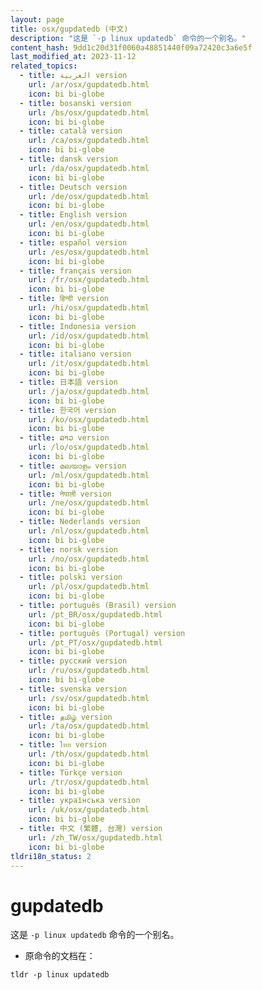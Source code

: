 ```yaml
---
layout: page
title: osx/gupdatedb (中文)
description: "这是 `-p linux updatedb` 命令的一个别名。"
content_hash: 9dd1c20d31f0060a48851440f09a72420c3a6e5f
last_modified_at: 2023-11-12
related_topics:
  - title: العربية version
    url: /ar/osx/gupdatedb.html
    icon: bi bi-globe
  - title: bosanski version
    url: /bs/osx/gupdatedb.html
    icon: bi bi-globe
  - title: català version
    url: /ca/osx/gupdatedb.html
    icon: bi bi-globe
  - title: dansk version
    url: /da/osx/gupdatedb.html
    icon: bi bi-globe
  - title: Deutsch version
    url: /de/osx/gupdatedb.html
    icon: bi bi-globe
  - title: English version
    url: /en/osx/gupdatedb.html
    icon: bi bi-globe
  - title: español version
    url: /es/osx/gupdatedb.html
    icon: bi bi-globe
  - title: français version
    url: /fr/osx/gupdatedb.html
    icon: bi bi-globe
  - title: हिन्दी version
    url: /hi/osx/gupdatedb.html
    icon: bi bi-globe
  - title: Indonesia version
    url: /id/osx/gupdatedb.html
    icon: bi bi-globe
  - title: italiano version
    url: /it/osx/gupdatedb.html
    icon: bi bi-globe
  - title: 日本語 version
    url: /ja/osx/gupdatedb.html
    icon: bi bi-globe
  - title: 한국어 version
    url: /ko/osx/gupdatedb.html
    icon: bi bi-globe
  - title: ລາວ version
    url: /lo/osx/gupdatedb.html
    icon: bi bi-globe
  - title: മലയാളം version
    url: /ml/osx/gupdatedb.html
    icon: bi bi-globe
  - title: नेपाली version
    url: /ne/osx/gupdatedb.html
    icon: bi bi-globe
  - title: Nederlands version
    url: /nl/osx/gupdatedb.html
    icon: bi bi-globe
  - title: norsk version
    url: /no/osx/gupdatedb.html
    icon: bi bi-globe
  - title: polski version
    url: /pl/osx/gupdatedb.html
    icon: bi bi-globe
  - title: português (Brasil) version
    url: /pt_BR/osx/gupdatedb.html
    icon: bi bi-globe
  - title: português (Portugal) version
    url: /pt_PT/osx/gupdatedb.html
    icon: bi bi-globe
  - title: русский version
    url: /ru/osx/gupdatedb.html
    icon: bi bi-globe
  - title: svenska version
    url: /sv/osx/gupdatedb.html
    icon: bi bi-globe
  - title: தமிழ் version
    url: /ta/osx/gupdatedb.html
    icon: bi bi-globe
  - title: ไทย version
    url: /th/osx/gupdatedb.html
    icon: bi bi-globe
  - title: Türkçe version
    url: /tr/osx/gupdatedb.html
    icon: bi bi-globe
  - title: українська version
    url: /uk/osx/gupdatedb.html
    icon: bi bi-globe
  - title: 中文 (繁體, 台灣) version
    url: /zh_TW/osx/gupdatedb.html
    icon: bi bi-globe
tldri18n_status: 2
---
```

# gupdatedb

这是 `-p linux updatedb` 命令的一个别名。

- 原命令的文档在：

`tldr -p linux updatedb`
